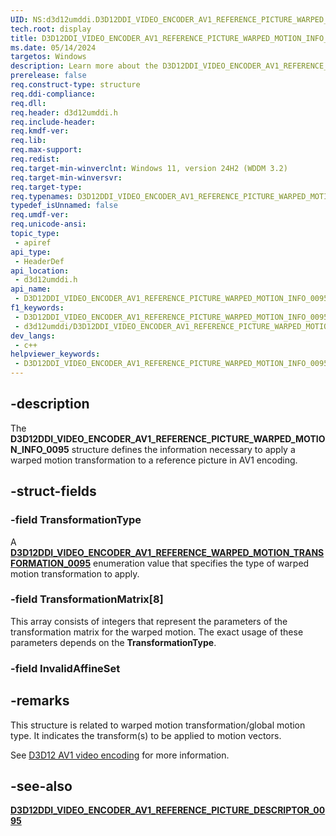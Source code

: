 ```yaml
---
UID: NS:d3d12umddi.D3D12DDI_VIDEO_ENCODER_AV1_REFERENCE_PICTURE_WARPED_MOTION_INFO_0095
tech.root: display
title: D3D12DDI_VIDEO_ENCODER_AV1_REFERENCE_PICTURE_WARPED_MOTION_INFO_0095
ms.date: 05/14/2024
targetos: Windows
description: Learn more about the D3D12DDI_VIDEO_ENCODER_AV1_REFERENCE_PICTURE_WARPED_MOTION_INFO_0095 structure.
prerelease: false
req.construct-type: structure
req.ddi-compliance: 
req.dll: 
req.header: d3d12umddi.h
req.include-header: 
req.kmdf-ver: 
req.lib: 
req.max-support: 
req.redist: 
req.target-min-winverclnt: Windows 11, version 24H2 (WDDM 3.2)
req.target-min-winversvr: 
req.target-type: 
req.typenames: D3D12DDI_VIDEO_ENCODER_AV1_REFERENCE_PICTURE_WARPED_MOTION_INFO_0095
typedef_isUnnamed: false
req.umdf-ver: 
req.unicode-ansi: 
topic_type:
 - apiref
api_type:
 - HeaderDef
api_location:
 - d3d12umddi.h
api_name:
 - D3D12DDI_VIDEO_ENCODER_AV1_REFERENCE_PICTURE_WARPED_MOTION_INFO_0095
f1_keywords:
 - D3D12DDI_VIDEO_ENCODER_AV1_REFERENCE_PICTURE_WARPED_MOTION_INFO_0095
 - d3d12umddi/D3D12DDI_VIDEO_ENCODER_AV1_REFERENCE_PICTURE_WARPED_MOTION_INFO_0095
dev_langs:
 - c++
helpviewer_keywords:
 - D3D12DDI_VIDEO_ENCODER_AV1_REFERENCE_PICTURE_WARPED_MOTION_INFO_0095
---
```


## -description

The **D3D12DDI_VIDEO_ENCODER_AV1_REFERENCE_PICTURE_WARPED_MOTION_INFO_0095** structure defines the information necessary to apply a warped motion transformation to a reference picture in AV1 encoding.

## -struct-fields

### -field TransformationType

A [**D3D12DDI_VIDEO_ENCODER_AV1_REFERENCE_WARPED_MOTION_TRANSFORMATION_0095**](ne-d3d12umddi-d3d12ddi_video_encoder_av1_reference_warped_motion_transformation_0095.md) enumeration value that specifies the type of warped motion transformation to apply.

### -field TransformationMatrix[8]

This array consists of integers that represent the parameters of the transformation matrix for the warped motion. The exact usage of these parameters depends on the **TransformationType**.

### -field InvalidAffineSet

## -remarks

This structure is related to warped motion transformation/global motion type. It indicates the transform(s) to be applied to motion vectors.

See [D3D12 AV1 video encoding](/windows-hardware/drivers/display/video-encoding-d3d12-av1.md) for more information.

## -see-also

[**D3D12DDI_VIDEO_ENCODER_AV1_REFERENCE_PICTURE_DESCRIPTOR_0095**](ns-d3d12umddi-d3d12ddi_video_encoder_av1_reference_picture_descriptor_0095.md)
